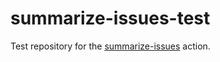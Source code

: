 # summarize-issues-test

Test repository for the [summarize-issues](https://github.com/brcrista/summarize-issues) action.
